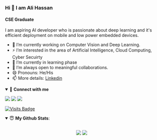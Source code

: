 ### Hi 👋 I am Ali Hassan 
#### CSE Graduate

I am aspiring AI developer who is passionate about deep learning and it's efficient deployment on mobile and low power embedded devices. 

- 🔭 I’m currently working on Computer Vision and Deep Learning.
- ⚡ I’m interested in the area of Artificial Intelligence, Cloud Computing, Cyber Secuirty
- 🌱 I’m currently in learning phase
- 👯 I’m always open to meaningful collaborations.
- 😄 Pronouns: He/His
- 📫 More details: [Linkedin](https://www.linkedin.com/in/hasandev/)

<details open>
<summary>🤝 <b>Connect with me</b></summary>

<p align = "center">

[<img src="https://img.shields.io/badge/twitter-%231DA1F2.svg?&style=for-the-badge&logo=twitter&logoColor=white" />](https://twitter.com/engr_speaks2) 
 [<img src="https://img.shields.io/badge/Facebook-1877F2.svg?style=for-the-badge&logo=facebook&logoColor=white" />](https://facebook.com/jatoihasan) 
[<img src="https://img.shields.io/badge/linkedin-%230077B5.svg?&style=for-the-badge&logo=linkedin&logoColor=white" />](https://www.linkedin.com/in/hasandev/)

[![Visits Badge](https://badges.pufler.dev/visits/anujdutt9/anujdutt9?style=for-the-badge)](https://github.com/alijatoi)

</p>

</details>

<details open>
 <summary> 😇 <b>My Github Stats</b>: </summary>

<br>

<p align = "center">
  <img src = "https://github-readme-stats.vercel.app/api?username=alijatoi&show_icons=true&title_color=fff&icon_color=79ff97&text_color=9f9f9f&bg_color=151515&line_height=40">
  <img src = "https://github-readme-stats.vercel.app/api/top-langs/?username=alijatoi&hide=css,java,html&theme=tokyonight">
</p>

</details>
